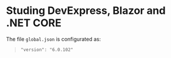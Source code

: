 # Studing DevExpress, Blazor and .NET CORE

The file `global.json` is configurated as: 

>     "version": "6.0.102"

